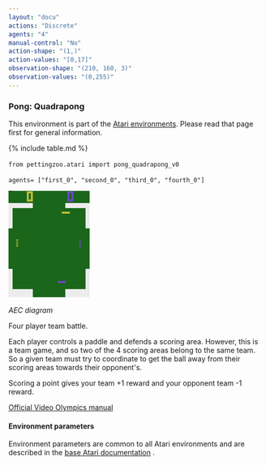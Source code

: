 ```yaml
---
layout: "docu"
actions: "Discrete"
agents: "4"
manual-control: "No"
action-shape: "(1,)"
action-values: "[0,17]"
observation-shape: "(210, 160, 3)"
observation-values: "(0,255)"
---
```


### Pong: Quadrapong

This environment is part of the [Atari environments](../atari). Please read that page first for general information.

{% include table.md %}


`from pettingzoo.atari import pong_quadrapong_v0`

`agents= ["first_0", "second_0", "third_0", "fourth_0"]`

![pong_quadrapong gif](atari_pong_quadrapong.gif)

*AEC diagram*

Four player team battle.

Each player controls a paddle and defends a scoring area. However, this is a team game, and so two of the 4 scoring areas belong to the same team. So a given team must try to coordinate to get the ball away from their scoring areas towards their opponent's.

Scoring a point gives your team +1 reward and your opponent team -1 reward.

[Official Video Olympics manual](https://atariage.com/manual_html_page.php?SoftwareLabelID=587)

#### Environment parameters

Environment parameters are common to all Atari environments and are described in the [base Atari documentation](../atari) .
